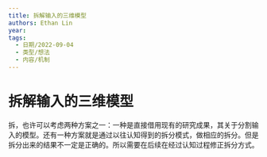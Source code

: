 ```yaml
---
title: 拆解输入的三维模型
authors: Ethan Lin
year:
tags:
  - 日期/2022-09-04 
  - 类型/想法 
  - 内容/机制 
---
```



# 拆解输入的三维模型






拆，也许可以考虑两种方案之一：一种是直接借用现有的研究成果，其关于分割输入的模型。还有一种方案就是通过以往认知得到的拆分模式，做相应的拆分。但是拆分出来的结果不一定是正确的。所以需要在后续在经过认知过程修正拆分方式。


